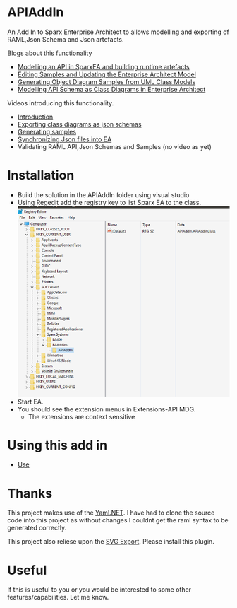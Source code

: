 # APIAddIn

An Add In to Sparx Enterprise Architect to allows modelling and exporting of RAML,Json Schema and Json artefacts.

Blogs about this functionality
 - [Modelling an API in SparxEA and building runtime artefacts](https://xceptionale.wordpress.com/2016/03/09/modelling-an-api-in-sparkea-and-building-runtime-artefacts/)
 - [Editing Samples and Updating the Enterprise Architect Model](https://xceptionale.wordpress.com/2016/02/21/editing-samples-and-updating-the-enterprise-architect-model/)
 - [Generating Object Diagram Samples from UML Class Models](https://xceptionale.wordpress.com/2016/02/21/generating-object-diagram-samples-from-uml-class-models/)
 - [Modelling API Schema as Class Diagrams in Enterprise Architect](https://xceptionale.wordpress.com/2016/02/21/modelling-api-schema-as-class-diagrams-in-enterprise-architect/)

Videos introducing this functionality.  
- [Introduction](https://www.youtube.com/watch?v=uzPYato5kCk)
- [Exporting class diagrams as json schemas](https://www.youtube.com/watch?v=FKTzZ6ObkGo)
- [Generating samples](https://www.youtube.com/watch?v=A0gYgGENT6U)
- [Synchronizing Json files into EA](https://www.youtube.com/watch?v=RnohxHbeX4w)
- Validating RAML API,Json Schemas and Samples (no video as yet)


# Installation

- Build the solution in the APIAddIn folder using visual studio
- Using Regedit add the registry key to list Sparx EA to the class.
![Synchronizing Json files into EA](./images/registry.png)
- Start EA.
- You should see the extension menus in Extensions-API MDG.
  -   The extensions are context sensitive

# Using this add in

 - [Use](./Using.md)



# Thanks
  This project makes use of the [Yaml.NET](https://github.com/aaubry/YamlDotNet). I have had to clone the source code into this project as without changes I couldnt get the raml syntax to be generated correctly.

  This project also reliese upon the [SVG Export](http://community.sparxsystems.com/community-resources/706-svg-diagram-export-add-in).
  Please install this plugin.


# Useful

If this is useful to you or you would be interested to some other features/capabilities. Let me know.
